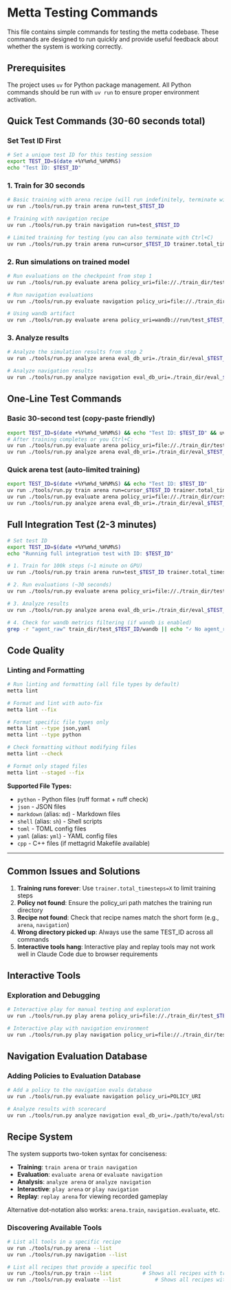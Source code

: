 # Metta Testing Commands

This file contains simple commands for testing the metta codebase. These commands are designed to run quickly and
provide useful feedback about whether the system is working correctly.

## Prerequisites

The project uses `uv` for Python package management. All Python commands should be run with `uv run` to ensure proper
environment activation.

## Quick Test Commands (30-60 seconds total)

### Set Test ID First

```bash
# Set a unique test ID for this testing session
export TEST_ID=$(date +%Y%m%d_%H%M%S)
echo "Test ID: $TEST_ID"
```

### 1. Train for 30 seconds

```bash
# Basic training with arena recipe (will run indefinitely, terminate with Ctrl+C after ~30 seconds)
uv run ./tools/run.py train arena run=test_$TEST_ID

# Training with navigation recipe
uv run ./tools/run.py train navigation run=test_$TEST_ID

# Limited training for testing (you can also terminate with Ctrl+C)
uv run ./tools/run.py train arena run=cursor_$TEST_ID trainer.total_timesteps=100000
```

### 2. Run simulations on trained model

```bash
# Run evaluations on the checkpoint from step 1
uv run ./tools/run.py evaluate arena policy_uri=file://./train_dir/test_$TEST_ID/checkpoints

# Run navigation evaluations
uv run ./tools/run.py evaluate navigation policy_uri=file://./train_dir/test_$TEST_ID/checkpoints

# Using wandb artifact
uv run ./tools/run.py evaluate arena policy_uri=wandb://run/test_$TEST_ID
```

### 3. Analyze results

```bash
# Analyze the simulation results from step 2
uv run ./tools/run.py analyze arena eval_db_uri=./train_dir/eval_$TEST_ID/stats.db

# Analyze navigation results
uv run ./tools/run.py analyze navigation eval_db_uri=./train_dir/eval_$TEST_ID/stats.db
```

## One-Line Test Commands

### Basic 30-second test (copy-paste friendly)

```bash
export TEST_ID=$(date +%Y%m%d_%H%M%S) && echo "Test ID: $TEST_ID" && uv run ./tools/run.py train arena run=test_$TEST_ID trainer.total_timesteps=10000
# After training completes or you Ctrl+C:
uv run ./tools/run.py evaluate arena policy_uri=file://./train_dir/test_$TEST_ID/checkpoints
uv run ./tools/run.py analyze arena eval_db_uri=./train_dir/eval_$TEST_ID/stats.db
```

### Quick arena test (auto-limited training)

```bash
export TEST_ID=$(date +%Y%m%d_%H%M%S) && echo "Test ID: $TEST_ID"
uv run ./tools/run.py train arena run=cursor_$TEST_ID trainer.total_timesteps=100000
uv run ./tools/run.py evaluate arena policy_uri=file://./train_dir/cursor_$TEST_ID/checkpoints
uv run ./tools/run.py analyze arena eval_db_uri=./train_dir/eval_$TEST_ID/stats.db
```

## Full Integration Test (2-3 minutes)

```bash
# Set test ID
export TEST_ID=$(date +%Y%m%d_%H%M%S)
echo "Running full integration test with ID: $TEST_ID"

# 1. Train for 100k steps (~1 minute on GPU)
uv run ./tools/run.py train arena run=test_$TEST_ID trainer.total_timesteps=100000

# 2. Run evaluations (~30 seconds)
uv run ./tools/run.py evaluate arena policy_uri=file://./train_dir/test_$TEST_ID/checkpoints

# 3. Analyze results
uv run ./tools/run.py analyze arena eval_db_uri=./train_dir/eval_$TEST_ID/stats.db

# 4. Check for wandb metrics filtering (if wandb is enabled)
grep -r "agent_raw" train_dir/test_$TEST_ID/wandb || echo "✓ No agent_raw metrics in wandb logs"
```

## Code Quality

### Linting and Formatting

```bash
# Run linting and formatting (all file types by default)
metta lint

# Format and lint with auto-fix
metta lint --fix

# Format specific file types only
metta lint --type json,yaml
metta lint --type python

# Check formatting without modifying files
metta lint --check

# Format only staged files
metta lint --staged --fix
```

**Supported File Types:**
- `python` - Python files (ruff format + ruff check)
- `json` - JSON files
- `markdown` (alias: `md`) - Markdown files
- `shell` (alias: `sh`) - Shell scripts
- `toml` - TOML config files
- `yaml` (alias: `yml`) - YAML config files
- `cpp` - C++ files (if mettagrid Makefile available)

---

## Common Issues and Solutions

1. **Training runs forever**: Use `trainer.total_timesteps=X` to limit training steps
2. **Policy not found**: Ensure the policy_uri path matches the training run directory
3. **Recipe not found**: Check that recipe names match the short form (e.g., `arena`, `navigation`)
4. **Wrong directory picked up**: Always use the same TEST_ID across all commands
5. **Interactive tools hang**: Interactive play and replay tools may not work well in Claude Code due to browser
   requirements

## Interactive Tools

### Exploration and Debugging

```bash
# Interactive play for manual testing and exploration
uv run ./tools/run.py play arena policy_uri=file://./train_dir/test_$TEST_ID/checkpoints

# Interactive play with navigation environment
uv run ./tools/run.py play navigation policy_uri=file://./train_dir/test_$TEST_ID/checkpoints
```

## Navigation Evaluation Database

### Adding Policies to Evaluation Database

```bash
# Add a policy to the navigation evals database
uv run ./tools/run.py evaluate navigation policy_uri=POLICY_URI

# Analyze results with scorecard
uv run ./tools/run.py analyze navigation eval_db_uri=./path/to/eval/stats.db
```

## Recipe System

The system supports two-token syntax for conciseness:

- **Training**: `train arena` or `train navigation`
- **Evaluation**: `evaluate arena` or `evaluate navigation`
- **Analysis**: `analyze arena` or `analyze navigation`
- **Interactive**: `play arena` or `play navigation`
- **Replay**: `replay arena` for viewing recorded gameplay

Alternative dot-notation also works: `arena.train`, `navigation.evaluate`, etc.

### Discovering Available Tools

```bash
# List all tools in a specific recipe
uv run ./tools/run.py arena --list
uv run ./tools/run.py navigation --list

# List all recipes that provide a specific tool
uv run ./tools/run.py train --list          # Shows all recipes with train
uv run ./tools/run.py evaluate --list           # Shows all recipes with eval
```
